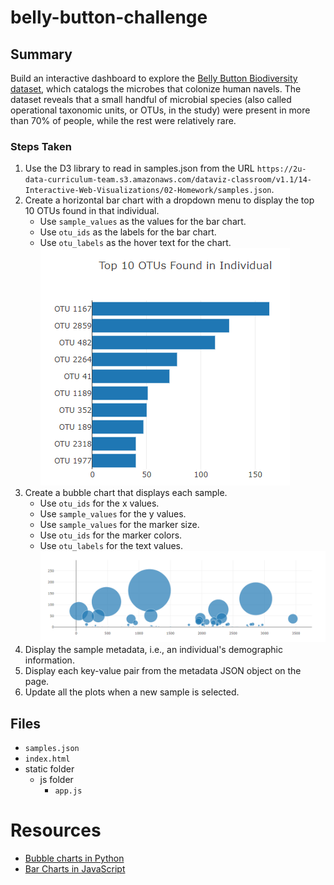 # belly-button-challenge

## Summary
Build an interactive dashboard to explore the [Belly Button Biodiversity dataset](http://robdunnlab.com/projects/belly-button-biodiversity/), which catalogs the microbes that colonize human navels. The dataset reveals that a small handful of microbial species (also called operational taxonomic units, or OTUs, in the study) were present in more than 70% of people, while the rest were relatively rare.

### Steps Taken
1. Use the D3 library to read in samples.json from the URL `https://2u-data-curriculum-team.s3.amazonaws.com/dataviz-classroom/v1.1/14-Interactive-Web-Visualizations/02-Homework/samples.json`.
2. Create a horizontal bar chart with a dropdown menu to display the top 10 OTUs found in that individual.
   * Use `sample_values` as the values for the bar chart.
   * Use `otu_ids` as the labels for the bar chart.
   * Use `otu_labels` as the hover text for the chart.
   ![Alt text](image.png)
3. Create a bubble chart that displays each sample.
   * Use `otu_ids` for the x values.
   * Use `sample_values` for the y values.
   * Use `sample_values` for the marker size.
   * Use `otu_ids` for the marker colors.
   * Use `otu_labels` for the text values.
   ![Alt text](image-1.png)
4. Display the sample metadata, i.e., an individual's demographic information.
5. Display each key-value pair from the metadata JSON object on the page.
6. Update all the plots when a new sample is selected.

## Files
* `samples.json`
* `index.html`
* static folder
  * js folder
    * `app.js`

# Resources
* [Bubble charts in Python](https://plotly.com/javascript/bubble-charts/)
* [Bar Charts in JavaScript](https://plotly.com/javascript/bar-charts/)